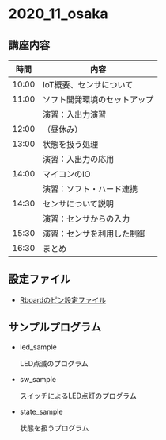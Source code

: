 # 2020_11_osaka

## 講座内容

|時間|内容|
|---|---|
10:00 |IoT概要、センサについて
11:00 |ソフト開発環境のセットアップ
|     | 演習：入出力演習
12:00	|（昼休み）
13:00	| 状態を扱う処理
|     | 演習：入出力の応用
14:00	| マイコンのIO
|     | 演習：ソフト・ハード連携
14:30	| センサについて説明
|     | 演習：センサからの入力
15:30	| 演習：センサを利用した制御
16:30	| まとめ


## 設定ファイル

- [Rboardのピン設定ファイル](./config.rb)

## サンプルプログラム

- led_sample

  LED点滅のプログラム

- sw_sample

  スイッチによるLED点灯のプログラム

- state_sample

  状態を扱うプログラム


